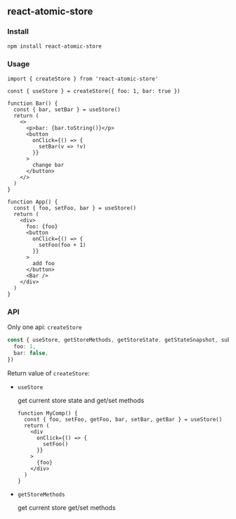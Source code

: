 ## react-atomic-store

### Install

```bash
npm install react-atomic-store
```

### Usage

```tsx
import { createStore } from 'react-atomic-store'

const { useStore } = createStore({ foo: 1, bar: true })

function Bar() {
  const { bar, setBar } = useStore()
  return (
    <>
      <p>bar: {bar.toString()}</p>
      <button
        onClick={() => {
          setBar(v => !v)
        }}
      >
        change bar
      </button>
    </>
  )
}

function App() {
  const { foo, setFoo, bar } = useStore()
  return (
    <div>
      foo: {foo}
      <button
        onClick={() => {
          setFoo(foo + 1)
        }}
      >
        add foo
      </button>
      <Bar />
    </div>
  )
}
```

### API

Only one api: `createStore`

```ts
const { useStore, getStoreMethods, getStoreState, getStateSnapshot, subscribeStore } = createStore({
  foo: 1,
  bar: false,
})
```

Return value of `createStore`:

- `useStore`

  get current store state and get/set methods

  ```tsx
  function MyComp() {
    const { foo, setFoo, getFoo, bar, setBar, getBar } = useStore()
    return (
      <div
        onClick={() => {
          setFoo()
        }}
      >
        {foo}
      </div>
    )
  }
  ```

- `getStoreMethods`

  get current store get/set methods
